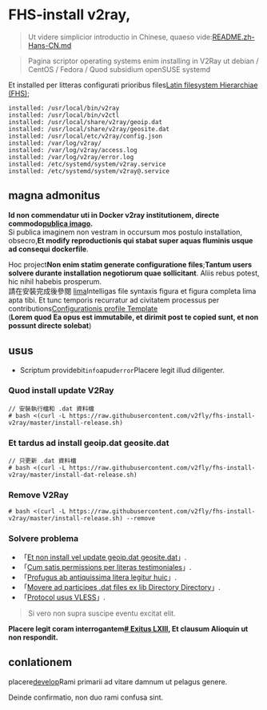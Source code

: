 # FHS-install v2ray,

> Ut videre simplicior introductio in Chinese, quaeso vide:[README.zh-Hans-CN.md](README.zh-Hans-CN.md)

> Pagina scriptor operating systems enim installing in V2Ray ut debian / CentOS / Fedora / Quod subsidium openSUSE systemd

Et installed per litteras configurati prioribus files[Latin filesystem Hierarchiae (FHS)](https://en.wikipedia.org/wiki/Filesystem_Hierarchy_Standard);

    installed: /usr/local/bin/v2ray
    installed: /usr/local/bin/v2ctl
    installed: /usr/local/share/v2ray/geoip.dat
    installed: /usr/local/share/v2ray/geosite.dat
    installed: /usr/local/etc/v2ray/config.json
    installed: /var/log/v2ray/
    installed: /var/log/v2ray/access.log
    installed: /var/log/v2ray/error.log
    installed: /etc/systemd/system/v2ray.service
    installed: /etc/systemd/system/v2ray@.service

## magna admonitus

**Id non commendatur uti in Docker v2ray institutionem, directe commodo[publica imago](https://github.com/v2fly/docker).**  
Si publica imaginem non vestram in occursum mos postulo installation, obsecro,**Et modify reproductionis qui stabat super aquas fluminis usque ad consequi dockerfile**.

Hoc project**Non enim statim generate configuratione files**;**Tantum users solvere durante installation negotiorum quae sollicitant**. Aliis rebus potest, hic nihil habebis prosperum.  
請在安裝完成後參閱 [lima](https://www.v2fly.org/)Intelligas file syntaxis figura et figura completa lima apta tibi. Et tunc temporis recurratur ad civitatem processus per contributions[Configurationis profile Template](https://github.com/v2fly/v2ray-examples)  
(**Lorem quod Ea opus est immutabile, et dirimit post te copied sunt, et non possunt directe solebat**)

## usus

-   Scriptum providebit`info`apud`error`Placere legit illud diligenter.

### Quod install update V2Ray

    // 安裝執行檔和 .dat 資料檔
    # bash <(curl -L https://raw.githubusercontent.com/v2fly/fhs-install-v2ray/master/install-release.sh)

### Et tardus ad install geoip.dat geosite.dat

    // 只更新 .dat 資料檔
    # bash <(curl -L https://raw.githubusercontent.com/v2fly/fhs-install-v2ray/master/install-dat-release.sh)

### Remove V2Ray

    # bash <(curl -L https://raw.githubusercontent.com/v2fly/fhs-install-v2ray/master/install-release.sh) --remove

### Solvere problema

-   「[Et non install vel update geoip.dat geosite.dat](https://github.com/v2fly/fhs-install-v2ray/wiki/Do-not-install-or-update-geoip.dat-and-geosite.dat)」.
-   「[Cum satis permissions per literas testimoniales](https://github.com/v2fly/fhs-install-v2ray/wiki/Insufficient-permissions-when-using-certificates)」.
-   「[Profugus ab antiquissima litera legitur huic](https://github.com/v2fly/fhs-install-v2ray/wiki/Migrate-from-the-old-script-to-this)」.
-   「[Movere ad participes .dat files ex lib Directory Directory](https://github.com/v2fly/fhs-install-v2ray/wiki/Move-.dat-files-from-lib-directory-to-share-directory)」.
-   「[Protocol usus VLESS](https://github.com/v2fly/fhs-install-v2ray/wiki/To-use-the-VLESS-protocol)」.

> Si vero non supra suscipe eventu excitat elit.

**Placere legit coram interrogantem[# Exitus LXIII](https://github.com/v2fly/fhs-install-v2ray/issues/63), Et clausum Alioquin ut non respondit.**

## conlationem

placere[develop](https://github.com/v2fly/fhs-install-v2ray/tree/develop)Rami primarii ad vitare damnum ut pelagus genere.

Deinde confirmatio, non duo rami confusa sint.
